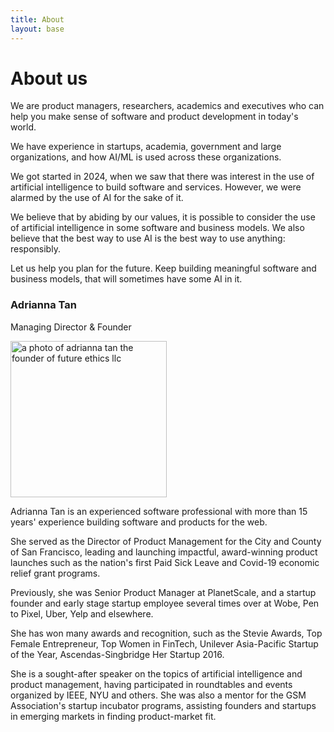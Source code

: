 ```yaml
---
title: About
layout: base
---
```


# About us

We are product managers, researchers, academics and executives who can help you make sense of software and product development in today's world.

We have experience in startups, academia, government and large organizations, and how AI/ML is used across these organizations.

We got started in 2024, when we saw that there was interest in the use of artificial intelligence to build software and services. However, we were alarmed by the use of AI for the sake of it. 

We believe that by abiding by our values, it is possible to consider the use of artificial intelligence in some software and business models. We also believe that the best way to use AI is the best way to use anything: responsibly.

Let us help you plan for the future. Keep building meaningful software and business models, that will sometimes have some AI in it.

### Adrianna Tan

Managing Director & Founder

<img src="/img/profile.jpg" width="250px" alt="a photo of adrianna tan the founder of future ethics llc"> 


Adrianna Tan is an experienced software professional with more than 15 years' experience building software and products for the web.

She served as the Director of Product Management for the City and County of San Francisco, leading and launching impactful, award-winning product launches such as the nation's first Paid Sick Leave and Covid-19 economic relief grant programs. 

Previously, she was Senior Product Manager at PlanetScale, and a startup founder and early stage startup employee several times over at Wobe, Pen to Pixel, Uber, Yelp and elsewhere.

She has won many awards and recognition, such as the Stevie Awards, Top Female Entrepreneur, Top Women in FinTech, Unilever Asia-Pacific Startup of the Year, Ascendas-Singbridge Her Startup 2016.

She is a sought-after speaker on the topics of artificial intelligence and product management, having participated in roundtables and events organized by IEEE, NYU and others. She was also a mentor for the GSM Association's startup incubator programs, assisting founders and startups in emerging markets in finding product-market fit.